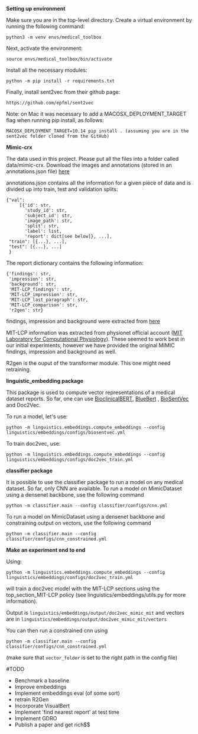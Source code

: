 <b>Setting up environment</b>

Make sure you are in the top-level directory. Create a virtual environment by running the following command:
```
python3 -m venv envs/medical_toolbox
```

Next, activate the environment:
```
source envs/medical_toolbox/bin/activate
```

Install all the necessary modules:
```
python -m pip install -r requirements.txt
```

Finally, install sent2vec from their github page:
```
https://github.com/epfml/sent2vec
```
Note: on Mac it was necessary to add a MACOSX_DEPLOYMENT_TARGET flag when running pip install, as follows:
```
MACOSX_DEPLOYMENT_TARGET=10.14 pip install . (assuming you are in the sent2vec folder cloned from the GitHub)
```

<b>Mimic-crx</b>

The data used in this project. Please put all the files into a folder called data/mimic-crx. Download the images and annotations (stored in an annotations.json file) [here](https://drive.google.com/drive/folders/1pU97NrwdqG9raBm4aXx4gep2FfUFE_Rp?usp=sharing)

annotations.json contains all the information for a given piece of data and is divided up into train, test and validation splits:
```
{"val":
     [{'id': str,
       'study_id': str,
       'subject_id': str,
       'image_path': str,
       'split': str,
       'label': list,
       'report': dict[see below]}, ...],
 "train": [{...}, ...],
 "test": [{...}, ...]
 }
```
The report dictionary contains the following information:
```
{'findings': str,
 'impression': str,
 'background': str,
 'MIT-LCP_findings': str,
 'MIT-LCP_impression': str,
 'MIT-LCP_last_paragraph': str,
 'MIT-LCP_comparison': str,
 'r2gen': str}
```
findings, impression and background were extracted from [here](https://github.com/abachaa/MEDIQA2021/tree/main/Task3)

MIT-LCP information was extracted from physionet official account ([MIT Laboratory for Computational Physiology](https://github.com/MIT-LCP/mimic-cxr/tree/master/txt)). These seemed to work best in our initial experiments, however we have provided the original MIMIC findings, impression and background as well.

R2gen is the ouput of the transformer module. This one might need retraining.

<p><b>linguistic_embedding package</b></p>

This package is used to compute vector representations of a medical dataset reports. So far, one can use [BioclinicalBERT](https://github.com/EmilyAlsentzer/clinicalBERT/), [BlueBert](https://github.com/ncbi-nlp/bluebert/)
, [BioSentVec](https://github.com/ncbi-nlp/BioSentVec) and Doc2Vec.

To run a model, let's use:
```
python -m linguistics.embeddings.compute_embeddings --config linguistics/embeddings/configs/biosentvec.yml
```

To train doc2vec, use:
```
python -m linguistics.embeddings.compute_embeddings --config linguistics/embeddings/configs/doc2vec_train.yml
```

<p><b>classifier package</b></p>

It is possible to use the classifier package to run a model on any medical dataset. So far, only 
CNN are available.
To run a model on MimicDataset using a densenet backbone, use the following command
```
python -m classifier.main --config classifier/configs/cnn.yml
```
To run a model on MimicDataset using a densenet backbone and constraining output on vectors,
use the following command
```
python -m classifier.main --config classifier/configs/cnn_constrained.yml 
```

<p><b>Make an experiment end to end</b></p>
Using:

```
python -m linguistics.embeddings.compute_embeddings --config linguistics/embeddings/configs/doc2vec_train.yml
```
will train a doc2vec model with the MIT-LCP sections using the top_section_MIT-LCP policy 
(see linguistics/embeddings/utils.py for more information).

Output is `linguistics/embeddings/output/doc2vec_mimic_mit` and vectors are in 
`linguistics/embeddings/output/doc2vec_mimic_mit/vectors`

You can then run a constrained cnn using

```
python -m classifier.main --config classifier/configs/cnn_constrained.yml 
```
(make sure that `vector_folder` is set to the right path in the config file)

#TODO

- Benchmark a baseline
- Improve embeddings
- Implement embeddings eval (of some sort)
- retrain R2Gen
- Incorporate VisualBert
- Implement 'find nearest report' at test time
- Implement GDRO
- Publish a paper and get rich$$
